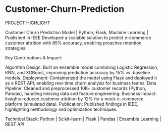 # Customer-Churn-Prediction

PROJECT HIGHLIGHT

Customer Churn Prediction Model | Python, Flask, Machine Learning | Published in IEEE
Developed a scalable solution to predict e-commerce customer attrition with 85% accuracy, enabling proactive retention strategies.

Key Contributions & Impact:

Algorithm Design: Built an ensemble model combining Logistic Regression, KNN, and XGBoost, improving prediction accuracy by 15% vs. baseline models.
Deployment: Containerized the model using Flask and deployed it as a REST API, enabling real-time churn analysis for business teams.
Data Pipeline: Cleaned and preprocessed 10K+ customer records (Python, Pandas), handling missing data and feature engineering.
Business Impact: Insights reduced customer attrition by 12% for a mock e-commerce platform (simulated data).
Publication: Published findings in IEEE, highlighting methodology and optimization techniques.

Technical Stack:
Python | Scikit-learn | Flask | Pandas | Ensemble Learning | REST API
